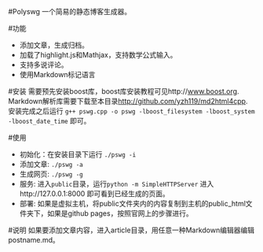#Polyswg
一个简易的静态博客生成器。

#功能
*	添加文章，生成归档。
*	加载了highlight.js和Mathjax，支持数学公式输入。
*	支持多说评论。
*	使用Markdown标记语言

#安装
需要预先安装boost库，boost库安装教程可见http://www.boost.org.  
Markdown解析库需要下载至本目录<http://github.com/yzh119/md2html4cpp>.  
安装完成之后运行
`g++ pswg.cpp -o pswg -lboost_filesystem -lboost_system -lboost_date_time`
即可。

#使用
*	初始化：在安装目录下运行
	`./pswg -i`
*	添加文章: `./pswg -a`
*	生成网页: `./pswg -g`
*	服务: 进入`public`目录，运行`python -m SimpleHTTPServer`
	进入http://127.0.0.1:8000 即可看到已经生成的页面。
*	部署: 如果是虚拟主机，将public文件夹内的内容复制到主机的public_html文件夹下，如果是github pages，按照官网上的步骤进行。

#说明
如果要添加文章内容，进入article目录，用任意一种Markdown编辑器编辑postname.md。

